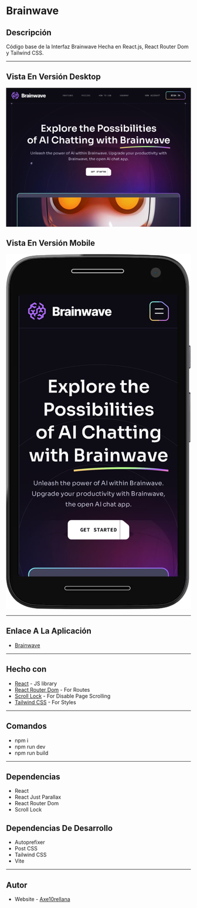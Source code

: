 # Brainwave

## Descripción

Código base de la Interfaz Brainwave Hecha en React.js, React Router Dom y Tailwind CSS.

---

## Vista En Versión Desktop

![Vista_En_Versión_Desktop](src/assets/design/desktop-design.jpg)

## Vista En Versión Mobile

![Vista_En_Versión_Mobile](src/assets/design/mobile-design.jpg)

---

## Enlace A La Aplicación

- [Brainwave](https://brainwave-modern-ui-ux.netlify.app/)

---

## Hecho con

- [React](https://react.dev/) - JS library
- [React Router Dom](https://reactrouter.com/en/main) - For Routes
- [Scroll Lock](https://www.npmjs.com/package/scroll-lock) - For Disable Page Scrolling
- [Tailwind CSS](https://tailwindcss.com/) - For Styles

---

## Comandos

- npm i
- npm run dev
- npm run build

---

## Dependencias

- React
- React Just Parallax
- React Router Dom
- Scroll Lock

## Dependencias De Desarrollo

- Autoprefixer
- Post CSS
- Tailwind CSS
- Vite

---

## Autor

- Website - [Axe10rellana](https://axe10rellana.github.io/portafolio/portafolio/)
